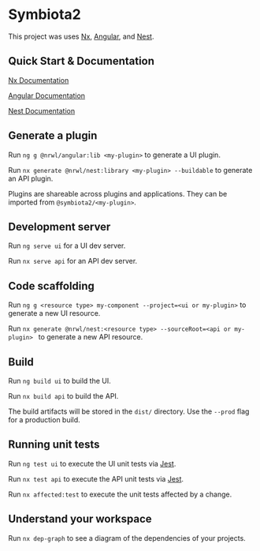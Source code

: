 # Symbiota2

This project was uses [Nx](https://nx.dev), [Angular](https://angular.io), and [Nest](https://nestjs.com).

## Quick Start & Documentation

[Nx Documentation](https://nx.dev/angular)

[Angular Documentation](https://angular.io/docs)

[Nest Documentation](https://docs.nestjs.com/)

## Generate a plugin

Run `ng g @nrwl/angular:lib <my-plugin>` to generate a UI plugin.

Run `nx generate @nrwl/nest:library <my-plugin> --buildable` to generate an API plugin.

Plugins are shareable across plugins and applications. They can be imported from `@symbiota2/<my-plugin>`.

## Development server

Run `ng serve ui` for a UI dev server. 

Run `nx serve api` for an API dev server.

## Code scaffolding

Run `ng g <resource type> my-component --project=<ui or my-plugin>` to generate a new UI resource.

Run `nx generate @nrwl/nest:<resource type> --sourceRoot=<api or my-plugin> ` to generate a new API resource.


## Build

Run `ng build ui` to build the UI. 

Run `nx build api` to build the API. 

The build artifacts will be stored in the `dist/` directory. Use the `--prod` flag for a production build.

## Running unit tests

Run `ng test ui` to execute the UI unit tests via [Jest](https://jestjs.io).

Run `nx test api` to execute the API unit tests via [Jest](https://jestjs.io).

Run `nx affected:test` to execute the unit tests affected by a change.

## Understand your workspace

Run `nx dep-graph` to see a diagram of the dependencies of your projects.
